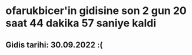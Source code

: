 # ofarukbicer'in gidisine son 2 gun 20 saat 44 dakika 57 saniye kaldi

## Gidis tarihi: 30.09.2022 :(